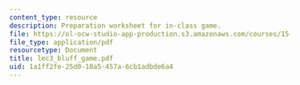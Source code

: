 ```yaml
---
content_type: resource
description: Preparation worksheet for in-class game.
file: https://ol-ocw-studio-app-production.s3.amazonaws.com/courses/15-040-game-theory-for-managers-spring-2004/1a1ff2fe25d018a5457a6cb1adbde6a4_lec3_bluff_game.pdf
file_type: application/pdf
resourcetype: Document
title: lec3_bluff_game.pdf
uid: 1a1ff2fe-25d0-18a5-457a-6cb1adbde6a4
---
```

